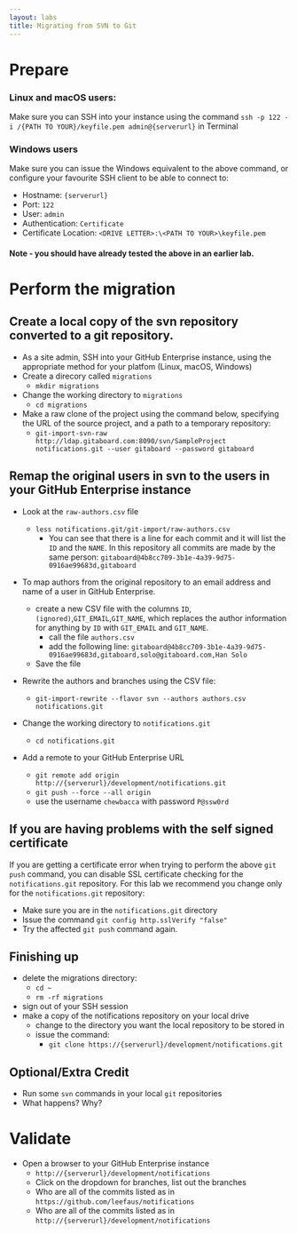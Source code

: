 ```yaml
---
layout: labs
title: Migrating from SVN to Git
---
```


# Prepare

### Linux and macOS users:
Make sure you can SSH into your instance using the command `ssh -p 122 -i /{PATH TO YOUR}/keyfile.pem admin@{serverurl}` in Terminal

### Windows users
Make sure you can issue the Windows equivalent to the above command, or configure your favourite SSH client to be able to connect to:
  - Hostname: `{serverurl}`
  - Port: `122`
  - User: `admin`
  - Authentication: `Certificate`
  - Certificate Location: `<DRIVE LETTER>:\<PATH TO YOUR>\keyfile.pem`

#### Note - you should have already tested the above in an earlier lab.

# Perform the migration
## Create a local copy of the svn repository converted to a git repository.
- As a site admin, SSH into your GitHub Enterprise instance, using the appropriate method for your platfom (Linux, macOS, Windows)
- Create a direcory called `migrations`
    - `mkdir migrations`
- Change the working directory to `migrations`
    - `cd migrations`
- Make a raw clone of the project using the command below, specifying the URL of the source project, and a path to a temporary repository:
  - `git-import-svn-raw http://ldap.gitaboard.com:8090/svn/SampleProject notifications.git --user gitaboard --password gitaboard`

## Remap the original users in svn to the users in your GitHub Enterprise instance
- Look at the `raw-authors.csv` file
  - `less notifications.git/git-import/raw-authors.csv`
    - You can see that there is a line for each commit and it will list the `ID` and the `NAME`. In this repository all commits are made by the same person: `gitaboard@4b8cc709-3b1e-4a39-9d75-0916ae99683d,gitaboard`
 
 - To map authors from the original repository to an email address and name of a user in GitHub Enterprise.
   - create a new CSV file with the columns `ID`,`(ignored)`,`GIT_EMAIL`,`GIT_NAME`, which replaces the author information for anything by `ID` with `GIT_EMAIL` and `GIT_NAME`.
     - call the file `authors.csv`
     - add the following line:
   `gitaboard@4b8cc709-3b1e-4a39-9d75-0916ae99683d,gitaboard,solo@gitaboard.com,Han Solo`
    - Save the file
  - Rewrite the authors and branches using the CSV file:
    - `git-import-rewrite --flavor svn --authors authors.csv notifications.git`
  - Change the working directory to `notifications.git`
    - `cd notifications.git`
  - Add a remote to your GitHub Enterprise URL
    - `git remote add origin http://{serverurl}/development/notifications.git`
    - `git push --force --all origin` 
    - use the username `chewbacca` with password `P@ssw0rd`
 
 ## If you are having problems with the self signed certificate
If you are getting a certificate error when trying to perform the above `git push` command, you can disable SSL certificate checking for the `notifications.git` repository. For this lab we recommend you change only for the `notifications.git` repository:
  - Make sure you are in the `notifications.git` directory
  - Issue the command `git config http.sslVerify "false"`
  - Try the affected `git push` command again.

## Finishing up
- delete the migrations directory:
  - `cd ~`
  - `rm -rf migrations`
- sign out of your SSH session
- make a copy of the notifications repository on your local drive
  - change to the directory you want the local repository to be stored in
  - issue the command:
    - `git clone https://{serverurl}/development/notifications.git`

## Optional/Extra Credit
- Run some `svn` commands in your local `git` repositories
 - What happens? Why?

# Validate
- Open a browser to your GitHub Enterprise instance
  - `http://{serverurl}/development/notifications`
  - Click on the dropdown for branches, list out the branches
  - Who are all of the commits listed as in `https://github.com/leefaus/notifications`
  - Who are all of the commits listed as in `http://{serverurl}/development/notifications`
